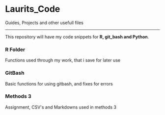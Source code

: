 # Laurits_Code
Guides, Projects and other usefull files
_______________________________________________
This repository will have my code snippets for **R, git_bash and Python**.

### R Folder
Functions used through my work, that i save for later use

### GitBash
Basic functions for using gitbash, and fixes for errors

### Methods 3
Assignment, CSV's and Markdowns used in methods 3